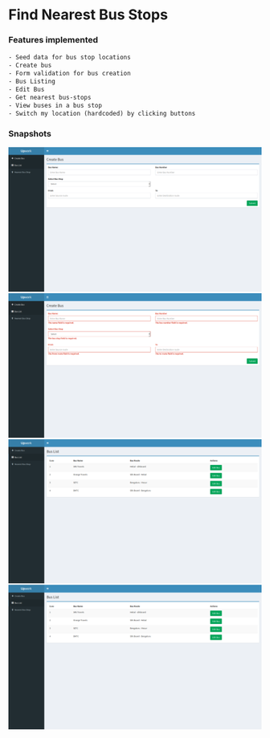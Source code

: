 # Find Nearest Bus Stops

### Features implemented
    - Seed data for bus stop locations
    - Create bus 
    - Form validation for bus creation
    - Bus Listing
    - Edit Bus
    - Get nearest bus-stops
    - View buses in a bus stop
    - Switch my location (hardcoded) by clicking buttons

### Snapshots
![Alt text](create-bus.png)
![Alt text](validation.png)
![Alt text](bus-list.png)
![Alt text](bus-list.png)
